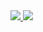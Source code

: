 <a href="https://github.com/vn7n24fzkq/github-profile-summary-cards">
  <img src="https://github-profile-summary-cards.vercel.app/api/cards/repos-per-language?username=kyu28&theme=github_dark" />
  <img src="https://github-profile-summary-cards.vercel.app/api/cards/most-commit-language?username=kyu28&theme=github_dark">
</a>
